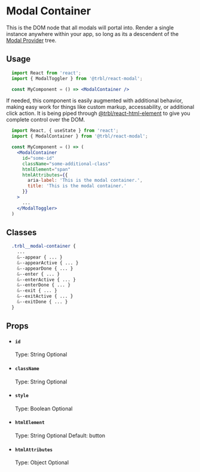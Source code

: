 # Modal Container

This is the DOM node that all modals will portal into. Render a single instance anywhere within your app, so long as its a descendent of the [Modal Provider](../ModalProvider/README.md) tree.

## Usage

```jsx
  import React from 'react';
  import { ModalToggler } from '@trbl/react-modal';

  const MyComponent = () => <ModalContainer />
```

If needed, this component is easily augmented with additional behavior, making easy work for things like custom markup, accessability, or additional click action. It is being piped through [@trbl/react-html-element](https://www.npmjs.com/package/@trbl/react-html-element) to give you complete control over the DOM.

```jsx
  import React, { useState } from 'react';
  import { ModalContainer } from '@trbl/react-modal';

  const MyComponent = () => (
    <ModalContainer
      id="some-id"
      className="some-additional-class"
      htmlElement="span"
      htmlAttributes={{
        aria-label: 'This is the modal container.',
        title: 'This is the modal container.'
      }}
    >
      ...
    </ModalToggler>
  )
```

## Classes

```scss
  .trbl__modal-container {
    ...
    &--appear { ... }
    &--appearActive { ... }
    &--appearDone { ... }
    &--enter { ... }
    &--enterActive { ... }
    &--enterDone { ... }
    &--exit { ... }
    &--exitActive { ... }
    &--exitDone { ... }
  }
```

## Props

- #### `id`
  Type: String
  Optional

- #### `className`
  Type: String
  Optional

- #### `style`
  Type: Boolean
  Optional

- #### `htmlElement`
  Type: String
  Optional
  Default: button

- #### `htmlAttributes`
  Type: Object
  Optional
